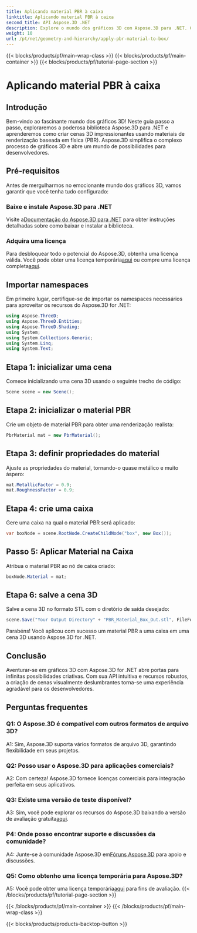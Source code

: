 ```yaml
---
title: Aplicando material PBR à caixa
linktitle: Aplicando material PBR à caixa
second_title: API Aspose.3D .NET
description: Explore o mundo dos gráficos 3D com Aspose.3D para .NET. Crie cenas imersivas sem esforço usando materiais de renderização com base física.
weight: 10
url: /pt/net/geometry-and-hierarchy/apply-pbr-material-to-box/
---
```


{{< blocks/products/pf/main-wrap-class >}}
{{< blocks/products/pf/main-container >}}
{{< blocks/products/pf/tutorial-page-section >}}

# Aplicando material PBR à caixa

## Introdução

Bem-vindo ao fascinante mundo dos gráficos 3D! Neste guia passo a passo, exploraremos a poderosa biblioteca Aspose.3D para .NET e aprenderemos como criar cenas 3D impressionantes usando materiais de renderização baseada em física (PBR). Aspose.3D simplifica o complexo processo de gráficos 3D e abre um mundo de possibilidades para desenvolvedores.

## Pré-requisitos

Antes de mergulharmos no emocionante mundo dos gráficos 3D, vamos garantir que você tenha tudo configurado:

### Baixe e instale Aspose.3D para .NET

 Visite a[Documentação do Aspose.3D para .NET](https://reference.aspose.com/3d/net/) para obter instruções detalhadas sobre como baixar e instalar a biblioteca.

### Adquira uma licença

Para desbloquear todo o potencial do Aspose.3D, obtenha uma licença válida. Você pode obter uma licença temporária[aqui](https://purchase.aspose.com/temporary-license/) ou compre uma licença completa[aqui](https://purchase.aspose.com/buy).

## Importar namespaces

Em primeiro lugar, certifique-se de importar os namespaces necessários para aproveitar os recursos do Aspose.3D for .NET:

```csharp
using Aspose.ThreeD;
using Aspose.ThreeD.Entities;
using Aspose.ThreeD.Shading;
using System;
using System.Collections.Generic;
using System.Linq;
using System.Text;
```

## Etapa 1: inicializar uma cena

Comece inicializando uma cena 3D usando o seguinte trecho de código:

```csharp
Scene scene = new Scene();
```

## Etapa 2: inicializar o material PBR

Crie um objeto de material PBR para obter uma renderização realista:

```csharp
PbrMaterial mat = new PbrMaterial();
```

## Etapa 3: definir propriedades do material

Ajuste as propriedades do material, tornando-o quase metálico e muito áspero:

```csharp
mat.MetallicFactor = 0.9;
mat.RoughnessFactor = 0.9;
```

## Etapa 4: crie uma caixa

Gere uma caixa na qual o material PBR será aplicado:

```csharp
var boxNode = scene.RootNode.CreateChildNode("box", new Box());
```

## Passo 5: Aplicar Material na Caixa

Atribua o material PBR ao nó de caixa criado:

```csharp
boxNode.Material = mat;
```

## Etapa 6: salve a cena 3D

Salve a cena 3D no formato STL com o diretório de saída desejado:

```csharp
scene.Save("Your Output Directory" + "PBR_Material_Box_Out.stl", FileFormat.STLASCII);
```

Parabéns! Você aplicou com sucesso um material PBR a uma caixa em uma cena 3D usando Aspose.3D for .NET.

## Conclusão

Aventurar-se em gráficos 3D com Aspose.3D for .NET abre portas para infinitas possibilidades criativas. Com sua API intuitiva e recursos robustos, a criação de cenas visualmente deslumbrantes torna-se uma experiência agradável para os desenvolvedores.

## Perguntas frequentes

### Q1: O Aspose.3D é compatível com outros formatos de arquivo 3D?

A1: Sim, Aspose.3D suporta vários formatos de arquivo 3D, garantindo flexibilidade em seus projetos.

### Q2: Posso usar o Aspose.3D para aplicações comerciais?

A2: Com certeza! Aspose.3D fornece licenças comerciais para integração perfeita em seus aplicativos.

### Q3: Existe uma versão de teste disponível?

 A3: Sim, você pode explorar os recursos do Aspose.3D baixando a versão de avaliação gratuita[aqui](https://releases.aspose.com/).

### P4: Onde posso encontrar suporte e discussões da comunidade?

 A4: Junte-se à comunidade Aspose.3D em[Fóruns Aspose.3D](https://forum.aspose.com/c/3d/18) para apoio e discussões.

### Q5: Como obtenho uma licença temporária para Aspose.3D?

 A5: Você pode obter uma licença temporária[aqui](https://purchase.aspose.com/temporary-license/) para fins de avaliação.
{{< /blocks/products/pf/tutorial-page-section >}}

{{< /blocks/products/pf/main-container >}}
{{< /blocks/products/pf/main-wrap-class >}}

{{< blocks/products/products-backtop-button >}}
